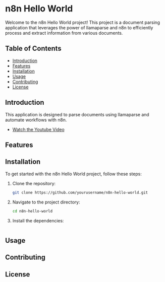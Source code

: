 # n8n Hello World

Welcome to the n8n Hello World project! This project is a document parsing application that leverages the power of llamaparse and n8n to efficiently process and extract information from various documents.

## Table of Contents

- [Introduction](#introduction)
- [Features](#features)
- [Installation](#installation)
- [Usage](#usage)
- [Contributing](#contributing)
- [License](#license)

## Introduction

This application is designed to parse documents using llamaparse and automate workflows with n8n.


- [Watch the Youtube Video](https://youtu.be/QVTZ8f9l1Ko?si=2zQTla_U1fFQKYrG)

## Features



## Installation

To get started with the n8n Hello World project, follow these steps:

1. Clone the repository:
    ```bash
    git clone https://github.com/yourusername/n8n-hello-world.git
    ```
2. Navigate to the project directory:
    ```bash
    cd n8n-hello-world
    ```
3. Install the dependencies:
    ```bash
    
    ```

## Usage



## Contributing



## License
